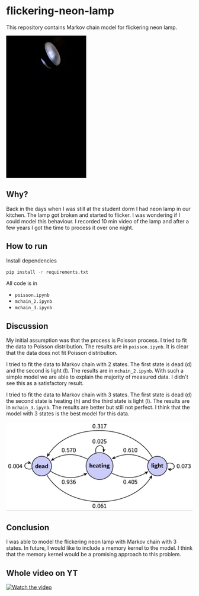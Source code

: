 # flickering-neon-lamp
This repository contains Markov chain model for flickering neon lamp.

![](./data/output.webp)

## Why?
Back in the days when I was still at the student dorm I had neon lamp in our kitchen. The lamp got broken and started to flicker. I was wondering if I could model this behaviour. I recorded 10 min video of the lamp and after a few years I got the time to process it over one night. 

## How to run
Install dependencies
```bash
pip install -r requirements.txt
```
All code is in 
- `poisson.ipynb` 
- `mchain_2.ipynb`
- `mchain_3.ipynb`

## Discussion

My initial assumption was that the process is Poisson process. I tried to fit the data to Poisson distribution. The results are in `poisson.ipynb`. It is clear that the data does not fit Poisson distribution.

I tried to fit the data to Markov chain with 2 states. The first state is dead (d) and the second is light (l). The results are in `mchain_2.ipynb`. With such a simple model we are able to explain the majority of measured data. I didn't see this as a satisfactory result. 

I tried to fit the data to Markov chain with 3 states. The first state is dead (d) the second state is heating (h) and the third state is light (l). The results are in `mchain_3.ipynb`. The results are better but still not perfect. I think that the model with 3 states is the best model for this data.

![](./data/mch_3_graph.png)

## Conclusion

I was able to model the flickering neon lamp with Markov chain with 3 states. In future, I would like to include a memory kernel to the model. I think that the memory kernel would be a promising approach to this problem.

## Whole video on YT
[![Watch the video](https://img.youtube.com/vi/YdJjT4DGCh4/maxresdefault.jpg)](https://youtu.be/YdJjT4DGCh4)
